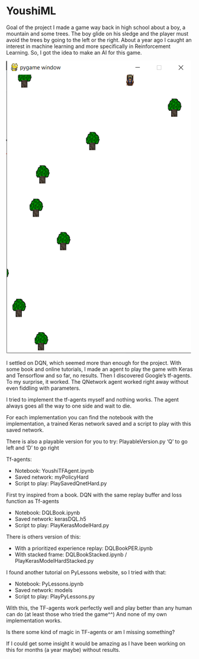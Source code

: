 # YoushiML
Goal of the project
I made a game way back in high school about a boy, a mountain and some trees. The boy glide on his sledge and the player must avoid the trees by going to the left or the right.
About a year ago I caught an interest in machine learning and more specifically in Reinforcement Learning. So, I got the idea to make an AI for this game.

![Image of Yaktocat](https://raw.githubusercontent.com/feco/YoushiML/master/Youshi.png)

I settled on DQN, which seemed more than enough for the project. With some book and online tutorials, I made an agent to play the game with Keras and Tensorflow and so far, no results.
Then I discovered Google’s tf-agents. To my surprise, it worked. The QNetwork agent worked right away without even fiddling with parameters.

I tried to implement the tf-agents myself and nothing works. The agent always goes all the way to one side and wait to die.

For each implementation you can find the notebook with the implementation, a trained Keras network saved and a script to play with this saved network.

There is also a playable version for you to try: PlayableVersion.py
‘Q’ to go left and ‘D’ to go right

Tf-agents:
- Notebook: YoushiTFAgent.ipynb
- Saved network: myPolicyHard
- Script to play: PlaySavedQnetHard.py

First try inspired from a book.
DQN with the same replay buffer and loss function as Tf-agents
- Notebook: DQLBook.ipynb
- Saved network: kerasDQL.h5
- Script to play: PlayKerasModelHard.py

There is others version of this: 
- With a prioritized experience replay: DQLBookPER.ipynb
- With stacked frame: DQLBookStacked.ipynb / PlayKerasModelHardStacked.py

I found another tutorial on PyLessons website, so I tried with that: 
- Notebook: PyLessons.ipynb
- Saved network: models
- Script to play: PlayPyLessons.py


With this, the TF-agents work perfectly well and play better than any human can do (at least those who tried the game^^)
And none of my own implementation works. 

Is there some kind of magic in TF-agents or am I missing something?

If I could get some insight it would be amazing as I have been working on this for months (a year maybe) without results.

